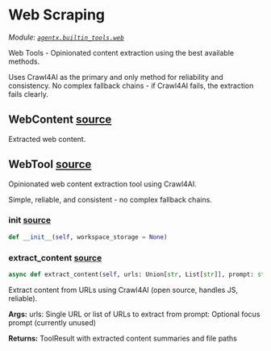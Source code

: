 # Web Scraping

*Module: [`agentx.builtin_tools.web`](https://github.com/dustland/agentx/blob/main/src/agentx/builtin_tools/web.py)*

Web Tools - Opinionated content extraction using the best available methods.

Uses Crawl4AI as the primary and only method for reliability and consistency.
No complex fallback chains - if Crawl4AI fails, the extraction fails clearly.

## WebContent <a href="https://github.com/dustland/agentx/blob/main/src/agentx/builtin_tools/web.py#L22" class="source-link" title="View source code">source</a>

Extracted web content.

## WebTool <a href="https://github.com/dustland/agentx/blob/main/src/agentx/builtin_tools/web.py#L33" class="source-link" title="View source code">source</a>

Opinionated web content extraction tool using Crawl4AI.

Simple, reliable, and consistent - no complex fallback chains.

### __init__ <a href="https://github.com/dustland/agentx/blob/main/src/agentx/builtin_tools/web.py#L40" class="source-link" title="View source code">source</a>

```python
def __init__(self, workspace_storage = None)
```
### extract_content <a href="https://github.com/dustland/agentx/blob/main/src/agentx/builtin_tools/web.py#L48" class="source-link" title="View source code">source</a>

```python
async def extract_content(self, urls: Union[str, List[str]], prompt: str = 'Extract main content') -> ToolResult
```

Extract content from URLs using Crawl4AI (open source, handles JS, reliable).

**Args:**
    urls: Single URL or list of URLs to extract from
    prompt: Optional focus prompt (currently unused)

**Returns:**
    ToolResult with extracted content summaries and file paths
